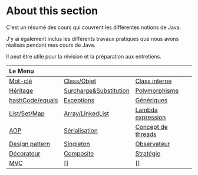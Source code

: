 # About this section

C'est un résumé des cours qui couvrent les différentes notions de Java. 

J'y ai également inclus les différents travaux pratiques que nous avons réalisés pendant mes cours de Java. 

Il peut être utile pour la révision et la préparation aux entretiens.

| Le Menu| ||
|:-| :- | :-|
| [Mot-clé] | [Class/Objet] | [Class interne] |
| [Héritage] | [Surcharge&Substitution] | [Polymorphisme] |
| [hashCode/equals] | [Exceptions] | [Génériques] |
| [List/Set/Map] | [Array/LinkedList] | [Lambda expression] |
| [AOP] | [Sérialisation] | [Concept de threads] |
| [Design pattern] | [Singleton] | [Observateur] |
| [Décorateur] | [Composite] | [Stratégie] |
| [MVC] | [] | [] |

[Mot-clé]:<https://github.com/Chenbao2021/Books/blob/main/Introduction%20to%20Java/Mot%20cl%C3%A9s.md>
[Class/Objet]: <https://github.com/Chenbao2021/Books/blob/main/Introduction%20to%20Java/Classes%20et%20objets.md>
[Class interne]: <https://github.com/Chenbao2021/Books/blob/main/Introduction%20to%20Java/Classe%20interne.md>
[Héritage]: <>
[Surcharge&Substitution]: <>
[Polymorphisme]: <>
[hashCode/equals]: <>
[Exceptions]: <>  
[Génériques]: <> 
[List/Set/Map]: <> 
[Array/LinkedList]: <>  
[Lambda expression]: <> 
[AOP]: <>  
[Sérialisation]: <> 
[Concept de threads]: <> 
[Design pattern]: <>  
[Singleton]: <> 
[Observateur]: <> 
[Décorateur]: <>  
[Composite]: <>  
[Stratégie]: <> 
[MVC]: <>  

